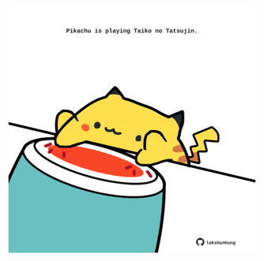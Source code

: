<!-- built at 15/06/2023, 02:20:29 UTC -->
<p align="center">
  <img width="500" height="500" src="./ReadmeImage.svg">
</p>
